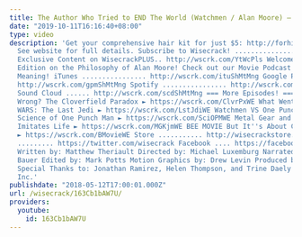 ```yaml
---
title: The Author Who Tried to END The World (Watchmen / Alan Moore) – Wisecrack Edition
date: "2019-10-11T16:16:40+08:00"
type: video
description: 'Get your comprehensive hair kit for just $5: http://forhims.com/wisecrack
  See website for full details. Subscribe to Wisecrack! ....................... http://wscrk.com/SbscrbWC
  Exclusive Content on WisecrackPLUS.. http://wscrk.com/YtWcPls Welcome to this Wisecrack
  Edition on the Philosophy of Alan Moore! Check out our Movie Podcast - Show Me the
  Meaning! iTunes ................ http://wscrk.com/ituShMtMng Google Play .......
  http://wscrk.com/gpmShMtMng Spotify ................ http://wscrk.com/spfyShMtMng
  Sound Cloud ...... http://wscrk.com/scdShMtMng === More Episodes! === What Went
  Wrong? The Cloverfield Paradox ► https://wscrk.com/ClvrPxWE What Went Wrong? STAR
  WARS: The Last Jedi ► https://wscrk.com/LstJdiWE Watchmen VS One Punch Man ► https://wscrk.com/WtchVS1PM
  Science of One Punch Man ► https://wscrk.com/SciOPMWE Metal Gear and Kojima: Art
  Imitates Life ► https://wscrk.com/MGKjmWE BEE MOVIE But It''s About Capitalism!
  ► https://wscrk.com/BMovieWE Store ........... http://wisecrackstore.com Twitter
  ......... https://twitter.com/wisecrack Facebook .... https://facebook.com/wisecrackedu
  Written by: Matthew Theriault Directed by: Michael Luxemburg Narrated by: Jared
  Bauer Edited by: Mark Potts Motion Graphics by: Drew Levin Produced by: Emily Dunbar
  Special Thanks to: Jonathan Ramirez, Helen Thompson, and Trine Daely © 2018 Wisecrack,
  Inc.'
publishdate: "2018-05-12T17:00:01.000Z"
url: /wisecrack/163Cb1bAW7U/
providers:
  youtube:
    id: 163Cb1bAW7U
---
```

